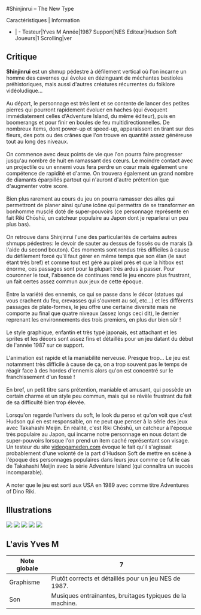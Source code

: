 #Shinjinrui – The New Type

Caractéristiques | Information
- | -
Testeur|Yves M
Année|1987
Support|NES
Editeur|Hudson Soft
Joueurs|1
Scrolling|ver

## Critique
<b>Shinjinrui</b> est un shmup pédestre à défilement vertical où l'on incarne un homme des cavernes qui évolue en dézinguant de méchantes bestioles préhistoriques, mais aussi d'autres créatures récurrentes du folklore vidéoludique...<br/><br/>Au départ, le personnage est très lent et se contente de lancer des petites pierres qui pourront rapidement évoluer en haches (qui évoquent immédiatement celles d'Adventure Island, du même éditeur), puis en boomerangs et pour finir en boules de feu multidirectionnelles. De nombreux items, dont power-up et speed-up, apparaissent en tirant sur des fleurs, des pots ou des crânes que l'on trouve en quantité assez généreuse tout au long des niveaux.<br/><br/>On commence avec deux points de vie que l'on pourra faire progresser jusqu'au nombre de huit en ramassant des cœurs. Le moindre contact avec un projectile ou un ennemi vous fera perdre un cœur mais également une compétence de rapidité et d'arme. On trouvera également un grand nombre de diamants éparpillés partout qui n'auront d'autre prétention que d'augmenter votre score.<br/><br/>Bien plus rarement au cours du jeu on pourra ramasser des ailes qui permettront de planer ainsi qu'une icône qui permettra de se transformer en bonhomme musclé doté de super-pouvoirs (ce personnage représente en fait Riki Ch&#333;sh&#363;, un catcheur populaire au Japon dont je reparlerai un peu plus bas).<br/><br/>On retrouve dans Shinjinrui l'une des particularités de certains autres shmups pédestres: le devoir de sauter au dessus de fossés ou de marais (à l'aide du second bouton). Ces moments sont rendus très difficiles à cause du défilement forcé qu'il faut gérer en même temps que son élan (le saut étant très bref) et comme tout est géré au pixel près et que la hitbox est énorme, ces passages sont pour la plupart très ardus à passer. Pour couronner le tout, l'absence de continues rend le jeu encore plus frustrant, un fait certes assez commun aux jeux de cette époque.<br/><br/>Entre la variété des ennemis, ce qui se passe dans le décor (statues qui vous crachent du feu, crevasses qui s'ouvrent au sol, etc...) et les différents passages de plate-formes, le jeu offre une certaine diversité mais ne comporte au final que quatre niveaux (assez longs ceci dit), le dernier reprenant les environnements des trois premiers, en plus dur bien sûr !<br/><br/>Le style graphique, enfantin et très typé japonais, est attachant et les sprites et les décors sont assez fins et détaillés pour un jeu datant du début de l'année 1987 sur ce support.<br/><br/>L'animation est rapide et la maniabilité nerveuse. Presque trop... Le jeu est notamment très difficile à cause de ça, on a trop souvent pas le temps de réagir face à des hordes d'ennemis alors qu'on est concentré sur le franchissement d'un fossé !<br/><br/>En bref, un petit titre sans prétention, maniable et amusant, qui possède un certain charme et un style peu commun, mais qui se révèle frustrant du fait de sa difficulté bien trop élevée.<br/><br/>Lorsqu'on regarde l'univers du soft, le look du perso et qu'on voit que c'est Hudson qui en est responsable, on ne peut que penser à la série des jeux avec Takahashi Meijin. En réalité, c'est Riki Ch&#333;sh&#363;, un catcheur à l'époque très populaire au Japon, qui incarne notre personnage en nous dotant de super-pouvoirs lorsque l'on prend un item caché représentant son visage. Un testeur du site <a href="http://www.videogameden.com/">videogameden.com</a> évoque le fait qu'il s'agissait probablement d'une volonté de la part d'Hudson Soft de mettre en scène à l'époque des personnages populaires dans leurs jeux comme ce fut le cas de Takahashi Meijin avec la série Adventure Island (qui connaîtra un succès incomparable).<br/><br/>A noter que le jeu est sorti aux USA en 1989 avec comme titre Adventures of Dino Riki.

## Illustrations
![](http://www.shmup.com/images/thumbs/img_fiche_1_1569.png)
![](http://www.shmup.com/images/thumbs/img_fiche_2_1569.png)
![](http://www.shmup.com/images/thumbs/img_fiche_3_1569.png)
![](http://www.shmup.com/images/thumbs/img_fiche_4_1569.png)
![](http://www.shmup.com/images/thumbs/img_fiche_5_1569.png)

## L'avis Yves M
Note globale|7
-|-
Graphisme|Plutôt corrects et détaillés pour un jeu NES de 1987.
Son| Musiques entraînantes, bruitages typiques de la machine.
